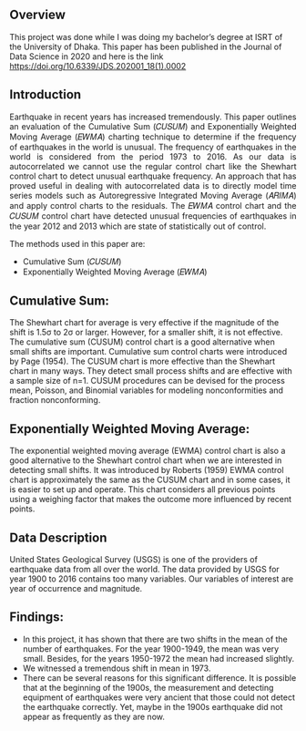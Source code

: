 ## Overview
This project was done while I was doing my bachelor’s degree at ISRT of the University of Dhaka. This paper has been published in the Journal of Data Science in 2020 and here is the link https://doi.org/10.6339/JDS.202001_18(1).0002 

## Introduction
<div align= "justify">Earthquake in recent years has increased tremendously. This paper outlines an evaluation of the Cumulative Sum (𝐶𝑈𝑆𝑈𝑀) and Exponentially Weighted Moving Average (𝐸𝑊𝑀𝐴) charting technique to determine if the frequency of earthquakes in the world is unusual. The frequency of earthquakes in the world is considered from the period 1973 to 2016. As our data is autocorrelated we cannot use the regular control chart like the Shewhart control chart to detect unusual earthquake frequency. An approach that has proved useful in dealing with autocorrelated data is to directly model time series models such as Autoregressive Integrated Moving Average (𝐴𝑅𝐼𝑀𝐴) and apply control charts to the residuals. The 𝐸𝑊𝑀𝐴 control chart and the 𝐶𝑈𝑆𝑈𝑀 control chart have detected unusual frequencies of earthquakes in the year 2012 and 2013 which are state of statistically out of control.</div>  

The methods used in this paper are:
* Cumulative Sum (𝐶𝑈𝑆𝑈𝑀)
* Exponentially Weighted Moving Average (𝐸𝑊𝑀𝐴)

## Cumulative Sum:
The Shewhart chart for average is very effective if the magnitude of the shift is 1.5σ to 2σ or larger. However, for a smaller shift, it is not effective. The cumulative sum (CUSUM) control chart is a good alternative when small shifts are important. Cumulative sum control charts were introduced by Page (1954). The CUSUM chart is more effective than the Shewhart chart in many ways. They detect small process shifts and are effective with a sample size of n=1. CUSUM procedures can be devised for the process mean, Poisson, and Binomial variables for modeling nonconformities and fraction nonconforming.

## Exponentially Weighted Moving Average:
The exponential weighted moving average (EWMA) control chart is also a good alternative to the Shewhart control chart when we are interested in detecting small shifts. It was introduced by Roberts (1959) EWMA control chart is approximately the same as the CUSUM chart and in some cases, it is easier to set up and operate. This chart considers all previous points using a weighing factor that makes the outcome more influenced by recent points. 

## Data Description
United States Geological Survey (USGS) is one of the providers of earthquake data from all over the world. The data provided by USGS for year 1900 to 2016 contains too many variables. Our variables of interest are year of occurrence and magnitude.

## Findings: 
* In this project, it has shown that there are two shifts in the mean of the number of earthquakes. For the year 1900-1949, the mean was very small. Besides, for the years 1950-1972 the mean had increased slightly.
* We witnessed a tremendous shift in mean in 1973. 
* There can be several reasons for this significant difference. It is possible that at the beginning of the 1900s, the measurement and detecting equipment of earthquakes were very ancient that those could not detect the earthquake correctly. Yet, maybe in the 1900s earthquake did not appear as frequently as they are now. 

